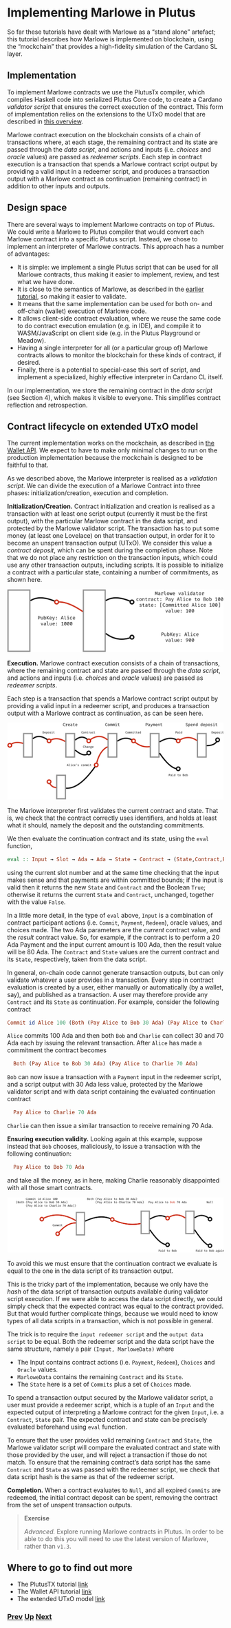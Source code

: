 # Implementing Marlowe in Plutus

So far these tutorials have dealt with Marlowe as a “stand alone” artefact; this tutorial describes how Marlowe is implemented on blockchain, using the “mockchain” that provides a high-fidelity simulation of the Cardano SL layer.

## Implementation

To implement Marlowe contracts we use the PlutusTx compiler, which compiles Haskell code into serialized Plutus Core code, to create a Cardano _validator script_ that ensures the correct execution of the contract. This form of implementation relies on the extensions to the UTxO model that are described in [this overview](https://github.com/input-output-hk/plutus/blob/master/docs/extended-utxo/README.md).

Marlowe contract execution on the blockchain consists of a chain of transactions where, at each stage, the remaining contract and its state are passed through the _data script_, and actions and inputs (i.e. _choices_ and _oracle_ values) are passed as _redeemer scripts_. Each step in contract execution is a transaction that spends a Marlowe contract script output by providing a valid input in a redeemer script, and produces a transaction output with a Marlowe contract as continuation (remaining contract) in addition to other inputs and outputs.

## Design space

There are several ways to implement Marlowe contracts on top of Plutus. We could write a Marlowe to Plutus compiler that would convert each Marlowe contract into a specific Plutus script. Instead, we chose to implement an interpreter of Marlowe contracts. This approach has a number of advantages:

- It is simple: we implement a single Plutus script that can be used for all Marlowe contracts, thus making it easier to implement, review, and test what we have done.
- It is close to the semantics of Marlowe, as described in the [earlier tutorial](./marlowe-semantics.md), so making it easier to validate.
- It means that the same implementation can be used for both on- and off-chain (wallet) execution of Marlowe code.
- It allows client-side contract evaluation, where we reuse the same code to do contract execution emulation (e.g. in IDE), and compile it to WASM/JavaScript on client side (e.g. in the Plutus Playground or Meadow).
- Having a single interpreter for all (or a particular group of) Marlowe contracts allows to monitor the blockchain for these kinds of contract, if desired.
- Finally, there is a potential to special-case this sort of script, and implement a specialized, highly effective interpreter in Cardano CL itself.

In our implementation, we store the remaining contract in the _data script_ (see Section 4), which makes it visible to everyone. This simplifies contract reflection and retrospection.

## Contract lifecycle on extended UTxO model

The current implementation works on the mockchain, as described in [the Wallet API](https://github.com/input-output-hk/plutus/blob/master/plutus-tutorial/tutorial/Tutorial/02-wallet-api.md). We expect to have to make only minimal changes to run on the production implementation because the mockchain is designed to be faithful to that.

As we described above, the Marlowe interpreter is realised as a _validation script_. 
We can divide the execution of a Marlowe Contract into three phases: initialization/creation, execution and completion.

__Initialization/Creation.__ Contract initialization and creation is realised as a transaction with at least one script output (currently it must be the first output), with the particular Marlowe contract in the data script, and protected by the Marlowe validator script. The transaction has to put some money (at least one Lovelace) on that transaction output, in order for it to become an unspent transaction output (UTxO). We consider this value a _contract deposit_, which can be spent during the completion phase. Note that we do not place any restriction on the transaction inputs, which could use any other transaction outputs, including scripts. It is possible to initialize a contract with a particular state, containing a number of commitments, as shown here.

![initialisation](./pix/marlowe-001-crop.png)

__Execution.__ Marlowe contract execution consists of a chain of transactions, where the remaining contract and state are passed through the _data script_, and actions and inputs (i.e. _choices_ and _oracle_ values) are passed as _redeemer scripts_.

Each step is a transaction that spends a Marlowe contract script output by providing a valid input in a redeemer script, and produces a transaction output with a Marlowe contract as continuation, as can be seen here.

![transaction sequence](./pix/marlowe-002-crop.png)

The Marlowe interpreter first validates the current contract and state. That is, we check that the contract correctly uses identifiers, and holds at least what it should, namely the deposit and the outstanding commitments.

We then evaluate the continuation contract and its state, using the `eval` function, 
```haskell
eval :: Input → Slot → Ada → Ada → State → Contract → (State,Contract,Bool)
```
using the current slot number and at the same time checking that the input makes sense and that payments are within committed bounds; if the input is valid then it returns the new `State` and `Contract` and the Boolean `True`; otherwise it returns the current `State` and `Contract`, unchanged, together with the value `False`.

In a little more detail, in the type of `eval` above, `Input` is a combination of contract participant actions (i.e. `Commit`, `Payment`, `Redeem`), oracle values, and choices made. The two Ada parameters are the _current_ contract value, and the _result_ contract value. So, for example, if the contract is to perform a 20 Ada Payment and the input current amount is 100 Ada, then the result value will be 80 Ada. The `Contract` and `State` values are the current contract and its `State`, respectively, taken from the data script.

In general, on-chain code cannot generate transaction outputs, but can only validate whatever a user provides in a transaction. Every step in contract evaluation is created by a user, either manually or automatically (by a wallet, say), and published as a transaction. A user may therefore provide any `Contract` and its `State` as continuation. For example, consider the following contract
```haskell
Commit id Alice 100 (Both (Pay Alice to Bob 30 Ada) (Pay Alice to Charlie 70 Ada))
```
`Alice` commits 100 Ada and then both `Bob` and `Charlie` can collect 30 and 70 Ada each by issuing the relevant transaction. After `Alice` has made a commitment the contract becomes
```haskell
  Both (Pay Alice to Bob 30 Ada) (Pay Alice to Charlie 70 Ada)
```  
`Bob` can now issue a transaction with a `Payment` input in the redeemer script, and a script output with 30 Ada less value, protected by the Marlowe validator script and with data script containing the evaluated continuation contract
```haskell
  Pay Alice to Charlie 70 Ada
```  
`Charlie` can then issue a similar transaction to receive remaining 70 Ada.

__Ensuring execution validity.__ Looking again at this example, suppose instead that `Bob` chooses, maliciously, to issue a transaction with the following continuation:
```haskell
  Pay Alice to Bob 70 Ada
```  
and take all the money, as in here, making Charlie reasonably disappointed with all those smart contracts. 

![malicious sequence](./pix/marlowe-003-crop.png)

To avoid this we must ensure that the continuation contract we evaluate is equal to the one in the data script of its transaction output.

This is the tricky part of the implementation, because we only have the _hash_ of the data script of transaction outputs available during validator script execution. If we were able to access the data script directly, we could simply check that the expected contract was equal to the contract provided. But that would further complicate things, because we would need to know types of all data scripts in a transaction, which is not possible in general.

The trick is to require the `input redeemer script` and the `output data script` to be equal. Both the redeemer script and the data script have the same structure, namely a pair `(Input, MarloweData)` where

 - The Input contains contract actions (i.e. `Payment`, `Redeem`), `Choices` and `Oracle` values.
 - `MarloweData` contains the remaining `Contract` and its `State`.
 - The `State` here is a set of `Commits` plus a set of `Choices` made.

To spend a transaction output secured by the Marlowe validator script, a user must provide a redeemer script, which is a tuple of an `Input` and the expected output of interpreting a Marlowe contract for the given `Input`, i.e. a `Contract`, `State` pair. The expected contract and state can be precisely evaluated beforehand using `eval` function.

To ensure that the user provides valid remaining `Contract` and `State`, the Marlowe validator script will compare the evaluated contract and state with those provided by the user, and will reject a transaction if those do not match.
To ensure that the remaining contract’s data script has the same `Contract` and `State` as was passed with the redeemer script, we check that data script hash is the same as that of the redeemer script.

__Completion.__ When a contract evaluates to `Null`, and all expired `Commits` are redeemed, the initial contract deposit can be spent, removing the contract from the set of unspent transaction outputs.



>
> __Exercise__
>  
> _Advanced._  Explore running Marlowe contracts in Plutus. In order to be able to 
> do this you will need to use the latest version of Marlowe, rather than `v1.3`.



## Where to go to find out more 

- The PlutusTX tutorial [link](https://github.com/input-output-hk/plutus/blob/master/plutus-tutorial/tutorial/Tutorial/01-plutus-tx.md)
- The Wallet API tutorial [link](https://github.com/input-output-hk/plutus/blob/master/plutus-tutorial/tutorial/Tutorial/02-wallet-api.md)
- The extended UTxO model [link](https://github.com/input-output-hk/plutus/blob/master/docs/extended-utxo/README.md)






### [Prev](./actus-marlowe.md) [Up](./Tutorials.md) [Next]()